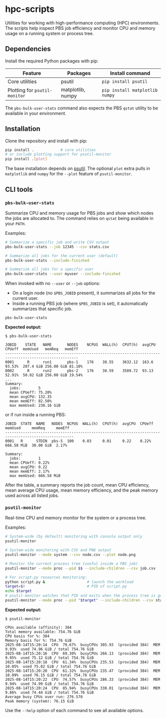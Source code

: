 # hpc-scripts

Utilities for working with high-performance computing (HPC) environments. The scripts
help inspect PBS job efficiency and monitor CPU and memory usage on a running
system or process tree.

## Dependencies

Install the required Python packages with pip:

| Feature | Packages | Install command |
| ------- | -------- | ---------------- |
| Core utilities | psutil | `pip install psutil` |
| Plotting for `psutil-monitor` | matplotlib, numpy | `pip install matplotlib numpy` |

The `pbs-bulk-user-stats` command also expects the PBS `qstat` utility to be
available in your environment.

## Installation

Clone the repository and install with pip:

```bash
pip install .            # core utilities
# or include plotting support for psutil-monitor
pip install .[plot]
```

The base installation depends on [psutil](https://pypi.org/project/psutil/).
The optional `plot` extra pulls in `matplotlib` and `numpy` for the `--plot`
feature of `psutil-monitor`.

## CLI tools

### `pbs-bulk-user-stats`

Summarize CPU and memory usage for PBS jobs and show which nodes the jobs are
allocated to. The command relies on `qstat` being available in your `PATH`.

Examples:

```bash
# Summarize a specific job and write CSV output
pbs-bulk-user-stats --job 12345 --csv stats.csv

# Summarize all jobs for the current user (default) 
pbs-bulk-user-stats --include-finished

# Summarize all jobs for a specific user
pbs-bulk-user-stats --user myuser --include-finished
```

When invoked with no `--user` or `--job` options:
- On a login node (no `$PBS_JOBID` present), it summarizes all jobs for the current user.
- Inside a running PBS job (where `$PBS_JOBID` is set), it automatically summarizes that specific job.

```
pbs-bulk-user-stats
```

**Expected output:**
```
$ pbs-bulk-user-stats

JOBID    STATE   NAME       NODES    NCPUS  WALL(h)  CPUT(h)  avgCPU  CPUeff  memUsed   memReq   memEff
-------------------------------------------------------------------------------------------------------
0001      R      run1		pbs-1    176    38.55    3632.12  163.6  93.53%  207.4 GiB 256.00 GiB 81.10%
0002      R      run2		pbs-2    176    38.59    3589.72  93.13  52.91%  50.02 GiB 256.00 GiB 19.54%
...
Summary:
  jobs:        5
  mean CPUeff: 75.20%
  mean avgCPU: 132.35
  mean memEff: 82.50%
  max memUsed: 230.16 GiB

```
or if run inside a running PBS:
```
JOBID  STATE  NAME   NODES  NCPUS  WALL(h)  CPUT(h)  avgCPU  CPUeff  memUsed     memReq     memEff
-----------------------------------------------------------------------------------------------------
0001   R      STDIN  pbs-5  100    0.03     0.01     0.22    0.22%   666.58 MiB  30.00 GiB  2.17% 

Summary:
  jobs:        1
  mean CPUeff: 0.22%
  mean avgCPU: 0.22
  mean memEff: 2.17%
  max memUsed: 666.58 MiB

```

After the table, a summary reports the job count, mean CPU efficiency,
mean average CPU usage, mean memory efficiency, and the peak memory used
across all listed jobs.

### `psutil-monitor`

Real-time CPU and memory monitor for the system or a process tree.

Examples:

```bash
# System-wide (by default) monitoring with console output only
psutil-monitor

# System-wide monitoring with CSV and PNG output
psutil-monitor --mode system --csv node.csv --plot node.png

# Monitor the current process tree (useful inside a PBS job)
psutil-monitor --mode proc --pid $$ --include-children --csv job.csv

# For script.py resources monitoring:
python script.py &                   # launch the workload
target=$!                            # PID of script.py
echo $target
# psutil-monitor watches that PID and exits when the process tree is gone
psutil-monitor --mode proc --pid "$target" --include-children --csv stat.csv --plot plot.png

```
**Expected output:**
```
$ psutil-monitor

CPUs available (affinity): 384
Total memory available: 754.76 GiB
CPU basis for %: 384
Memory basis for %: 754.76 GiB
2025-08-14T15:20:14  CPU  79.67%  busyCPUs 305.93  (provided 384)  MEM   9.93%  used 74.96 GiB / total 754.76 GiB
2025-08-14T15:20:16  CPU  69.30%  busyCPUs 266.13  (provided 384)  MEM   9.95%  used 75.12 GiB / total 754.76 GiB
2025-08-14T15:20:18  CPU  61.34%  busyCPUs 235.53  (provided 384)  MEM  10.05%  used 75.82 GiB / total 754.76 GiB
2025-08-14T15:20:20  CPU  61.32%  busyCPUs 235.47  (provided 384)  MEM  10.09%  used 76.15 GiB / total 754.76 GiB
2025-08-14T15:20:22  CPU  74.57%  busyCPUs 286.33  (provided 384)  MEM   9.94%  used 74.99 GiB / total 754.76 GiB
2025-08-14T15:20:24  CPU  85.94%  busyCPUs 330.01  (provided 384)  MEM   9.86%  used 74.44 GiB / total 754.76 GiB
Average busy CPUs over run: 276.570
Peak memory (system): 76.15 GiB

```

Use the `--help` option of each command to see all available options.
